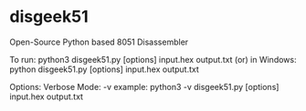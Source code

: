 # disgeek51
Open-Source Python based 8051 Disassembler

To run:
python3 disgeek51.py [options] input.hex output.txt
(or) in Windows:
python disgeek51.py [options] input.hex output.txt

Options:
Verbose Mode: -v
example:
python3 -v disgeek51.py [options] input.hex output.txt
